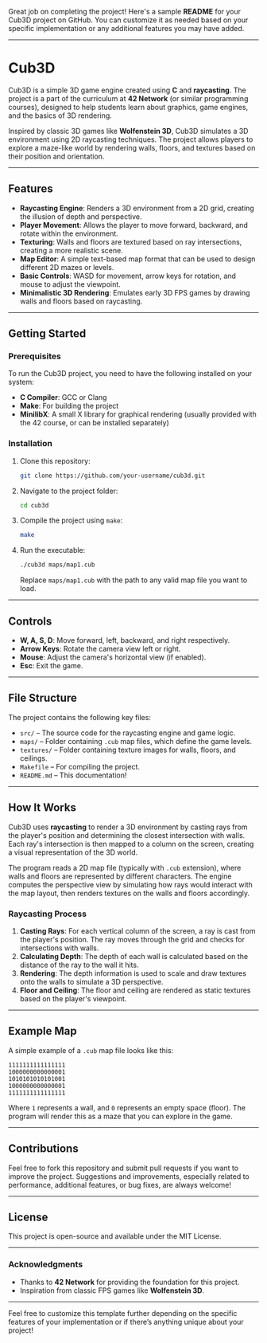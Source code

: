 Great job on completing the project! Here's a sample **README** for your Cub3D project on GitHub. You can customize it as needed based on your specific implementation or any additional features you may have added.

---

# Cub3D

Cub3D is a simple 3D game engine created using **C** and **raycasting**. The project is a part of the curriculum at **42 Network** (or similar programming courses), designed to help students learn about graphics, game engines, and the basics of 3D rendering.

Inspired by classic 3D games like **Wolfenstein 3D**, Cub3D simulates a 3D environment using 2D raycasting techniques. The project allows players to explore a maze-like world by rendering walls, floors, and textures based on their position and orientation.

---

## Features

- **Raycasting Engine**: Renders a 3D environment from a 2D grid, creating the illusion of depth and perspective.
- **Player Movement**: Allows the player to move forward, backward, and rotate within the environment.
- **Texturing**: Walls and floors are textured based on ray intersections, creating a more realistic scene.
- **Map Editor**: A simple text-based map format that can be used to design different 2D mazes or levels.
- **Basic Controls**: WASD for movement, arrow keys for rotation, and mouse to adjust the viewpoint.
- **Minimalistic 3D Rendering**: Emulates early 3D FPS games by drawing walls and floors based on raycasting.

---

## Getting Started

### Prerequisites

To run the Cub3D project, you need to have the following installed on your system:

- **C Compiler**: GCC or Clang
- **Make**: For building the project
- **MinilibX**: A small X library for graphical rendering (usually provided with the 42 course, or can be installed separately)

### Installation

1. Clone this repository:
   ```bash
   git clone https://github.com/your-username/cub3d.git
   ```

2. Navigate to the project folder:
   ```bash
   cd cub3d
   ```

3. Compile the project using `make`:
   ```bash
   make
   ```

4. Run the executable:
   ```bash
   ./cub3d maps/map1.cub
   ```

   Replace `maps/map1.cub` with the path to any valid map file you want to load.

---

## Controls

- **W, A, S, D**: Move forward, left, backward, and right respectively.
- **Arrow Keys**: Rotate the camera view left or right.
- **Mouse**: Adjust the camera's horizontal view (if enabled).
- **Esc**: Exit the game.

---

## File Structure

The project contains the following key files:

- `src/` – The source code for the raycasting engine and game logic.
- `maps/` – Folder containing `.cub` map files, which define the game levels.
- `textures/` – Folder containing texture images for walls, floors, and ceilings.
- `Makefile` – For compiling the project.
- `README.md` – This documentation!

---

## How It Works

Cub3D uses **raycasting** to render a 3D environment by casting rays from the player's position and determining the closest intersection with walls. Each ray's intersection is then mapped to a column on the screen, creating a visual representation of the 3D world.

The program reads a 2D map file (typically with `.cub` extension), where walls and floors are represented by different characters. The engine computes the perspective view by simulating how rays would interact with the map layout, then renders textures on the walls and floors accordingly.

### Raycasting Process

1. **Casting Rays**: For each vertical column of the screen, a ray is cast from the player's position. The ray moves through the grid and checks for intersections with walls.
2. **Calculating Depth**: The depth of each wall is calculated based on the distance of the ray to the wall it hits.
3. **Rendering**: The depth information is used to scale and draw textures onto the walls to simulate a 3D perspective.
4. **Floor and Ceiling**: The floor and ceiling are rendered as static textures based on the player's viewpoint.

---

## Example Map

A simple example of a `.cub` map file looks like this:

```
1111111111111111
1000000000000001
1010101010101001
1000000000000001
1111111111111111
```

Where `1` represents a wall, and `0` represents an empty space (floor). The program will render this as a maze that you can explore in the game.

---

## Contributions

Feel free to fork this repository and submit pull requests if you want to improve the project. Suggestions and improvements, especially related to performance, additional features, or bug fixes, are always welcome!

---

## License

This project is open-source and available under the MIT License.

---

### Acknowledgments

- Thanks to **42 Network** for providing the foundation for this project.
- Inspiration from classic FPS games like **Wolfenstein 3D**.

---

Feel free to customize this template further depending on the specific features of your implementation or if there’s anything unique about your project!
